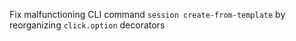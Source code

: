 Fix malfunctioning CLI command `session create-from-template` by reorganizing `click.option` decorators
